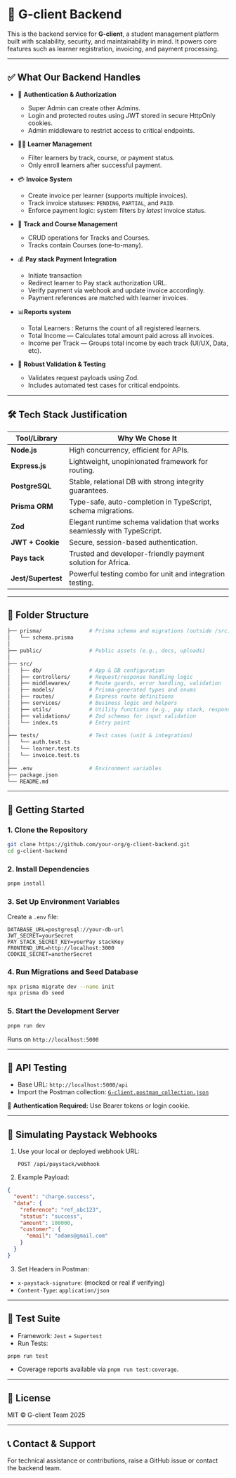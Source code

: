 # 🧠 G-client Backend

This is the backend service for **G-client**, a student management platform built with scalability, security, and maintainability in mind. It powers core features such as learner registration, invoicing, and payment processing.

---

## ✅ What Our Backend Handles

- 🔐 **Authentication & Authorization**

  - Super Admin can create other Admins.
  - Login and protected routes using JWT stored in secure HttpOnly cookies.
  - Admin middleware to restrict access to critical endpoints.

- 👨‍🎓 **Learner Management**

  <!-- - Register learners with assigned track and course. -->

  - Filter learners by track, course, or payment status.
  - Only enroll learners after successful payment.

- 💳 **Invoice System**

  - Create invoice per learner (supports multiple invoices).
  - Track invoice statuses: `PENDING`, `PARTIAL`, and `PAID`.
  - Enforce payment logic: system filters by _latest_ invoice status.

- 🧮 **Track and Course Management**

  - CRUD operations for Tracks and Courses.
  - Tracks contain Courses (one-to-many).

- 💰 **Pay stack Payment Integration**

  - Initiate transaction
  - Redirect learner to Pay stack authorization URL.
  - Verify payment via webhook and update invoice accordingly.
  - Payment references are matched with learner invoices.

  <!-- Week 4  -->

- 📊**Reports system**

  - Total Learners : Returns the count of all registered learners.
  - Total Income — Calculates total amount paid across all invoices.
  - Income per Track — Groups total income by each track (UI/UX, Data, etc).

- 🧪 **Robust Validation & Testing**
  - Validates request payloads using Zod.
  - Includes automated test cases for critical endpoints.

---

## 🛠 Tech Stack Justification

| Tool/Library       | Why We Chose It                                                          |
| ------------------ | ------------------------------------------------------------------------ |
| **Node.js**        | High concurrency, efficient for APIs.                                    |
| **Express.js**     | Lightweight, unopinionated framework for routing.                        |
| **PostgreSQL**     | Stable, relational DB with strong integrity guarantees.                  |
| **Prisma ORM**     | Type-safe, auto-completion in TypeScript, schema migrations.             |
| **Zod**            | Elegant runtime schema validation that works seamlessly with TypeScript. |
| **JWT + Cookie**   | Secure, session-based authentication.                                    |
| **Pays tack**      | Trusted and developer-friendly payment solution for Africa.              |
| **Jest/Supertest** | Powerful testing combo for unit and integration testing.                 |

---

## 📁 Folder Structure

```bash
├── prisma/               # Prisma schema and migrations (outside /src)
│   └── schema.prisma
│
├── public/               # Public assets (e.g., docs, uploads)
│
├── src/
│   ├── db/               # App & DB configuration
│   ├── controllers/      # Request/response handling logic
│   ├── middlewares/      # Route guards, error handling, validation
│   ├── models/           # Prisma-generated types and enums
│   ├── routes/           # Express route definitions
│   ├── services/         # Business logic and helpers
│   ├── utils/            # Utility functions (e.g., pay stack, response wrappers)
│   ├── validations/      # Zod schemas for input validation
│   └── index.ts          # Entry point
│
├── tests/                # Test cases (unit & integration)
│   └── auth.test.ts
│   └── learner.test.ts
│   └── invoice.test.ts
│
├── .env                  # Environment variables
├── package.json
└── README.md
```

---

## 🚀 Getting Started

### 1. Clone the Repository

```bash
git clone https://github.com/your-org/g-client-backend.git
cd g-client-backend
```

### 2. Install Dependencies

```bash
pnpm install
```

### 3. Set Up Environment Variables

Create a `.env` file:

```env
DATABASE_URL=postgresql://your-db-url
JWT_SECRET=yourSecret
PAY STACK_SECRET_KEY=yourPay stackKey
FRONTEND_URL=http://localhost:3000
COOKIE_SECRET=anotherSecret
```

### 4. Run Migrations and Seed Database

```bash
npx prisma migrate dev --name init
npx prisma db seed
```

### 5. Start the Development Server

```bash
pnpm run dev
```

Runs on `http://localhost:5000`

---

## 🧪 API Testing

- Base URL: `http://localhost:5000/api`
- Import the Postman collection:
  [`G-client.postman_collection.json`](./public/G-client.postman_collection.json)

🔐 **Authentication Required:** Use Bearer tokens or login cookie.

---

## 🔁 Simulating Paystack Webhooks

1. Use your local or deployed webhook URL:

   ```
   POST /api/paystack/webhook
   ```

2. Example Payload:

```json
{
  "event": "charge.success",
  "data": {
    "reference": "ref_abc123",
    "status": "success",
    "amount": 100000,
    "customer": {
      "email": "adams@gmail.com"
    }
  }
}
```

3. Set Headers in Postman:

- `x-paystack-signature`: (mocked or real if verifying)
- `Content-Type`: `application/json`

---

## 🧪 Test Suite

- Framework: `Jest` + `Supertest`
- Run Tests:

```bash
pnpm run test
```

- Coverage reports available via `pnpm run test:coverage`.

---

## 📜 License

MIT © G-client Team 2025

---

## 📞 Contact & Support

For technical assistance or contributions, raise a GitHub issue or contact the backend team.
